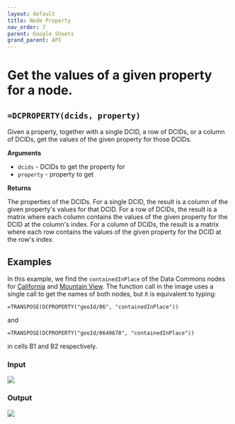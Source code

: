```yaml
---
layout: default
title: Node Property
nav_order: 7
parent: Google Sheets
grand_parent: API
---
```


# Get the values of a given property for a node.

## `=DCPROPERTY(dcids, property)`

Given a property, together with a single DCID, a row of DCIDs, or a column of DCIDs, get the values of the given property for those DCIDs.

**Arguments**
*    `dcids` - DCIDs to get the property for
*    `property` - property to get

**Returns**

The properties of the DCIDs. For a single DCID, the result is a column of the given property's values for that DCID. For a row of DCIDs, the result is a matrix where each column contains the values of the given property for the DCID at the column's index. For a column of DCIDs, the result is a matrix where each row contains the values of the given property for the DCID at the row's index.

## Examples

In this example, we find the `containedInPlace` of the Data Commons nodes for [California](https://datacommons.org/browser/geoId/06) and [Mountain View](https://datacommons.org/browser/geoId/0649670). The function call in the image uses a single call to get the names of both nodes, but it is equivalent to typing:

```
=TRANSPOSE(DCPROPERTY("geoId/06", "containedInPlace"))
```

and

```
=TRANSPOSE(DCPROPERTY("geoId/0649670", "containedInPlace"))
```

in cells B1 and B2 respectively.

### Input

![](/assets/images/sheets/sheets_get_property_input.png)

### Output

![](/assets/images/sheets/sheets_get_property_output.png)

